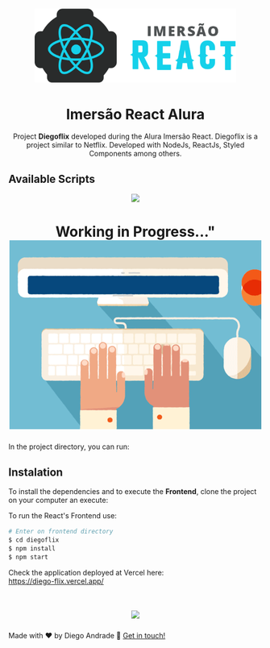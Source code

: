 <h1 align="center">
    <img alt="Imersão React Alura" title="#ImersaoReact" src="src/assets/logoImersao.svg" width="400px" />
</h1>
<h1 align="center">Imersão React Alura</h1>
<p align="center">Project <strong>Diegoflix</strong> developed during the Alura Imersão React.
    Diegoflix is a project similar to Netflix. Developed with NodeJs, ReactJs, Styled Components among others.
</p>

## Available Scripts
<p align="center">
  <!--<a aria-label="NodeJs version" href="https://github.com/nodejs/node/blob/master/doc/changelogs/CHANGELOG_V12.md#12.14.1">
    <img src="https://img.shields.io/badge/node.js@lts-12.14.1-informational?logo=Node.JS"></img>
  </a> -->
  <a aria-label="ReactJs version" href="https://github.com/facebook/react/blob/master/CHANGELOG.md#16120-november-14-2019">
    <img src="https://img.shields.io/badge/react-16.12.0-informational?logo=react"></img>
  </a>
    
  <h1 align="center">
    Working in Progress..."
    <img src="src/assets/construcao.gif" />
  </h1>
</p>

In the project directory, you can run:
## Instalation
To install the dependencies and to execute the **Frontend**, clone the project on your computer an execute:

To run the React's Frontend use:
```bash
# Enter on frontend directory
$ cd diegoflix
$ npm install
$ npm start
```
Check the application deployed at Vercel here:    
https://diego-flix.vercel.app/

 <h1 align="center">
    <img src="src/assets/frontend.gif" width="800px"></img>
</h1>

Made with ♥ by Diego Andrade :wave: [Get in touch!](https://www.linkedin.com/in/diego-rodrigo-de-andrade-98a0271a0/)
